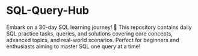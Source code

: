 # SQL-Query-Hub
Embark on a 30-day SQL learning journey! 🚀 This repository contains daily SQL practice tasks, queries, and solutions covering core concepts, advanced topics, and real-world scenarios. Perfect for beginners and enthusiasts aiming to master SQL one query at a time!
